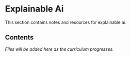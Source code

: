 # Explainable Ai

This section contains notes and resources for explainable ai.

## Contents

*Files will be added here as the curriculum progresses.*